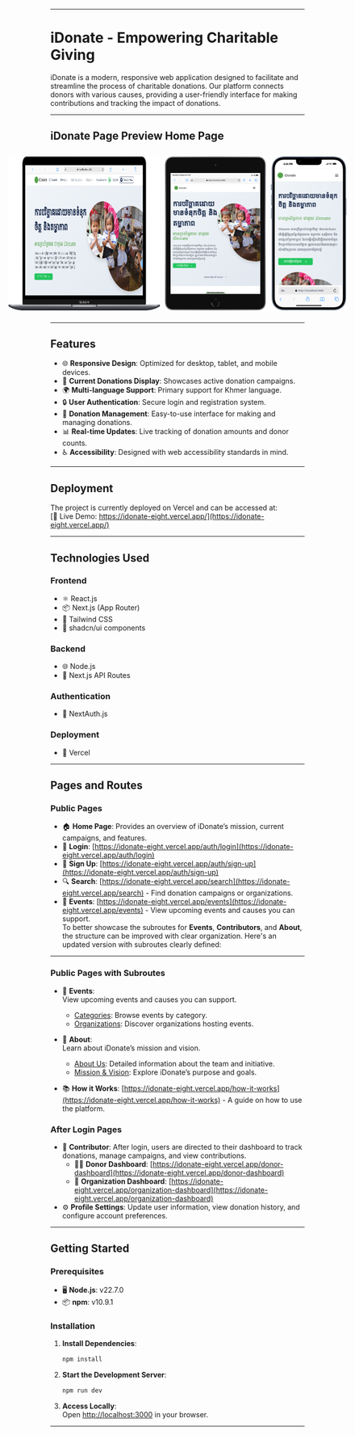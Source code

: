 
---

# iDonate - Empowering Charitable Giving  

iDonate is a modern, responsive web application designed to facilitate and streamline the process of charitable donations. Our platform connects donors with various causes, providing a user-friendly interface for making contributions and tracking the impact of donations.  

---

## iDonate Page Preview Home Page  
<div style="display: flex; justify-content: center; gap: 10px; padding: 10px;">
   <img src="./Laptop-iDonate.png" alt="Laptop iDonate Responsive" width="300"/>
   <img src="./Tablet-iDonate.png" alt="Tablet iDonate Responsive" width="200" />
   <img src="./Mobile-iDonate.png" alt="Mobile iDonate Responsive" width="150" />
</div>


---

## Features  

- 🌐 **Responsive Design**: Optimized for desktop, tablet, and mobile devices.  
- 🎯 **Current Donations Display**: Showcases active donation campaigns.  
- 🌍 **Multi-language Support**: Primary support for Khmer language.  
- 🔒 **User Authentication**: Secure login and registration system.  
- 💸 **Donation Management**: Easy-to-use interface for making and managing donations.  
- 📊 **Real-time Updates**: Live tracking of donation amounts and donor counts.  
- ♿ **Accessibility**: Designed with web accessibility standards in mind.  

---

## Deployment  

The project is currently deployed on Vercel and can be accessed at:  
[🚀 Live Demo: https://idonate-eight.vercel.app/](https://idonate-eight.vercel.app/)  

---

## Technologies Used  

### Frontend  
- ⚛️ React.js  
- 📦 Next.js (App Router)  
- 🎨 Tailwind CSS  
- 🧩 shadcn/ui components  

### Backend  
- 🌐 Node.js  
- 📂 Next.js API Routes  

### Authentication  
- 🔑 NextAuth.js  

### Deployment  
- 📡 Vercel  

---

## Pages and Routes  

### **Public Pages**  
- 🏠 **Home Page**: Provides an overview of iDonate’s mission, current campaigns, and features.  
- 🔑 **Login**: [https://idonate-eight.vercel.app/auth/login](https://idonate-eight.vercel.app/auth/login)  
- 📝 **Sign Up**: [https://idonate-eight.vercel.app/auth/sign-up](https://idonate-eight.vercel.app/auth/sign-up)  
- 🔍 **Search**: [https://idonate-eight.vercel.app/search](https://idonate-eight.vercel.app/search) - Find donation campaigns or organizations.  
- 🎉 **Events**: [https://idonate-eight.vercel.app/events](https://idonate-eight.vercel.app/events) - View upcoming events and causes you can support.  
        To better showcase the subroutes for **Events**, **Contributors**, and **About**, the structure can be improved with clear organization. Here's an updated version with subroutes clearly defined:

---

### **Public Pages with Subroutes**

- 🎉 **Events**:  
  View upcoming events and causes you can support.  
  - [Categories](https://idonate-eight.vercel.app/categories): Browse events by category.  
  - [Organizations](https://idonate-eight.vercel.app/organizations): Discover organizations hosting events.  

- 📜 **About**:  
  Learn about iDonate’s mission and vision.  
  - [About Us](https://idonate-eight.vercel.app/about-us): Detailed information about the team and initiative.  
  - [Mission & Vision](https://idonate-eight.vercel.app/mission-vision): Explore iDonate’s purpose and goals.  

- 📚 **How it Works**: [https://idonate-eight.vercel.app/how-it-works](https://idonate-eight.vercel.app/how-it-works) - A guide on how to use the platform.  

### **After Login Pages**  
- 🤝 **Contributor**: After login, users are directed to their dashboard to track donations, manage campaigns, and view contributions.  
  - 🧍‍♂️ **Donor Dashboard**: [https://idonate-eight.vercel.app/donor-dashboard](https://idonate-eight.vercel.app/donor-dashboard)  
  - 🏢 **Organization Dashboard**: [https://idonate-eight.vercel.app/organization-dashboard](https://idonate-eight.vercel.app/organization-dashboard)  
- ⚙️ **Profile Settings**: Update user information, view donation history, and configure account preferences.  

---

## Getting Started  

### Prerequisites  

- 🖥️ **Node.js**: v22.7.0  
- 📦 **npm**: v10.9.1  

### Installation  

1. **Install Dependencies**:  
   ```bash  
   npm install  
   ```  

2. **Start the Development Server**:  
   ```bash  
   npm run dev  
   ```  

3. **Access Locally**:  
   Open [http://localhost:3000](http://localhost:3000) in your browser.  

---
